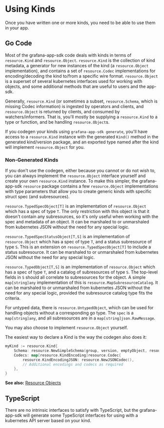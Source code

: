 # Using Kinds

Once you have written one or more kinds, you need to be able to use them in your app. 

## Go Code

Most of the grafana-app-sdk code deals with kinds in terms of `resource.Kind` and `resource.Object`. 
`resource.Kind` is the collection of kind metadata, a generator for new instances of the kind (a `resource.Object` implementation), and contains a set of `resource.Codec` implementations for encoding/decoding the kind to/from a specific wire format. `resource.Object` is a superset of several kubernetes interfaces used for working with objects, and some additional methods that are useful to users and the app-sdk.

Generally, `resource.Kind` (or sometimes a subset, `resource.Schema`, which is missing Codec information) is ingested by operators and clients, and `resource.Object` is returned by clients, and consumed by watchers/informers. That is, you'll mostly be supplying a `resource.Kind` to a type or function, and be handling `resource.Object`s.

If you codegen your kinds using `grafana-app-sdk generate`, you'll have access to a `resource.Kind` instance with the generated `Kind()` method in the generated kind/version package, and an exported type named after the kind will implement `resource.Object` for you.

### Non-Generated Kinds

If you don't use the codegen, either because you cannot or do not wish to, you can always implement the `resource.Object` interface yourself and create your own `resource.Kind` instance. To make this simpler, the grafana-app-sdk `resource` package contains a few `resource.Object` implementations with type parameters that allow you to create generic kinds with specific struct spec (and subresources).

`resource.TypedSpecObject[T]` is an implementation of `resource.Object` which has a spec of type `T`. The only restriction with this object is that it doesn't contain any subresources, so it's only useful when working with the spec and metadata of an object. It can be marshaled to or unmarshaled from kubernetes JSON without the need for any special logic.

`resource.TypedSpecStatusObject[T,S]` is an implementation of `resource.Object` which has a spec of type `T`, and a status subresource of type `S`. This is an extension on `resource.TypedSpecObject[T]` to include a status subresource. It can be marshaled to or unmarshaled from kubernetes JSON without the need for any special logic.

`resource.TypedObject[T,S]` is an implementation of `resource.Object` which has a spec of type `T`, and a catalog of subresources of type `S`. The top-level fields in `S` should all correlate to subresources for the object. A simple `map[string]any` implementation of this is `resource.MapSubresourceCatalog`. It can be marshaled to or unmarshaled from kubernetes JSON without the need for any special logic, provided the subresource catalog type fits the criteria.

For untyped data, there is `resource.UntypedObject`, which can be used for handling objects without a corresponding go type. The `spec` is a `map[string]any`, and all subresources are in a `map[string]json.RawMessage`.

You may also choose to implement `resource.Object` yourself.

The easiest way to declare a Kind is the way the codegen also does it: 
```go
myKind := resource.Kind{
    Schema: resource.NewSimpleSchema(group, version, emptyObject, resource.WithKind(kindName)),
    Codecs: map[resource.KindEncoding]resource.Codec{
        resource.KindEncodingJSON: resource.NewJSONCodec(),
        // Additional encodings and codecs as required
    },
}
```

**See also:** [Resource Objects](../resource-objects.md)

## TypeScript

There are no intrinsic interfaces to satisfy with TypeScript, but the grafana-app-sdk will generate some TypeScript interfaces for using with a kubernetes API server based on your kind.